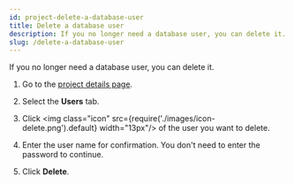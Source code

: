 ```yaml
---
id: project-delete-a-database-user
title: Delete a database user
description: If you no longer need a database user, you can delete it.
slug: /delete-a-database-user
---
```


If you no longer need a database user, you can delete it.

1. Go to the [project details page](project-check-status-and-metrics.md#check-project-details).

2. Select the **Users** tab.

3. Click <img class="icon" src={require('./images/icon-delete.png').default} width="13px"/> of the user you want to delete.

4. Enter the user name for confirmation. You don't need to enter the password to continue.

5. Click **Delete**.
